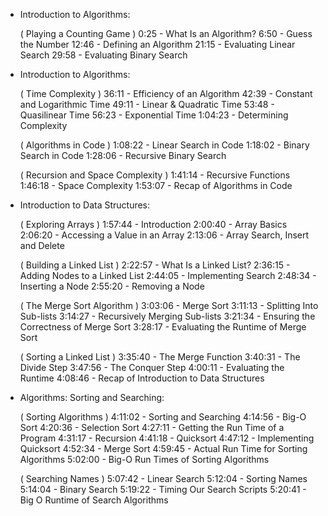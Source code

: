- Introduction to Algorithms:

   ( Playing a Counting Game )
   0:25 - What Is an Algorithm?
   6:50 - Guess the Number
   12:46 - Defining an Algorithm
   21:15 - Evaluating Linear Search
   29:58 - Evaluating Binary Search

- Introduction to Algorithms:

    ( Time Complexity )
    36:11 - Efficiency of an Algorithm
    42:39 - Constant and Logarithmic Time
    49:11 - Linear & Quadratic Time
    53:48 - Quasilinear Time
    56:23 - Exponential Time
    1:04:23 - Determining Complexity
    
    ( Algorithms in Code )
    1:08:22 - Linear Search in Code
    1:18:02 - Binary Search in Code
    1:28:06 - Recursive Binary Search
    
    ( Recursion and Space Complexity )
    1:41:14 - Recursive Functions
    1:46:18 - Space Complexity
    1:53:07 - Recap of Algorithms in Code

- Introduction to Data Structures:

    ( Exploring Arrays )
    1:57:44 - Introduction
    2:00:40 - Array Basics
    2:06:20 - Accessing a Value in an Array
    2:13:06 - Array Search, Insert and Delete

    ( Building a Linked List )
    2:22:57 - What Is a Linked List?
    2:36:15 - Adding Nodes to a Linked List
    2:44:05 - Implementing Search
    2:48:34 - Inserting a Node
    2:55:20 - Removing a Node

    ( The Merge Sort Algorithm )
    3:03:06 - Merge Sort
    3:11:13 - Splitting Into Sub-lists
    3:14:27 - Recursively Merging Sub-lists
    3:21:34 - Ensuring the Correctness of Merge Sort
    3:28:17 - Evaluating the Runtime of Merge Sort

    ( Sorting a Linked List )
    3:35:40 - The Merge Function
    3:40:31 - The Divide Step
    3:47:56 - The Conquer Step
    4:00:11 - Evaluating the Runtime
    4:08:46 - Recap of Introduction to Data Structures

- Algorithms: Sorting and Searching:

    ( Sorting Algorithms )
    4:11:02 - Sorting and Searching
    4:14:56 - Big-O Sort
    4:20:36 - Selection Sort
    4:27:11 - Getting the Run Time of a Program
    4:31:17 - Recursion
    4:41:18 - Quicksort
    4:47:12 - Implementing Quicksort
    4:52:34 - Merge Sort
    4:59:45 - Actual Run Time for Sorting Algorithms
    5:02:00 - Big-O Run Times of Sorting Algorithms

    ( Searching Names )
    5:07:42 - Linear Search
    5:12:04 - Sorting Names
    5:14:04 - Binary Search
    5:19:22 - Timing Our Search Scripts
    5:20:41 - Big O Runtime of Search Algorithms
